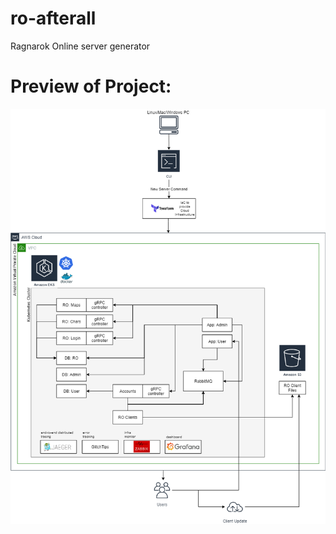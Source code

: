 # ro-afterall
Ragnarok Online server generator
<br>
# Preview of Project:


<img src="project/images/project_preview.png"
     alt="Exemple"
     style="float: left; margin-right: 10px;" />
<br/>
